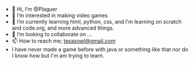 - 👋 Hi, I’m @Plaguer
- 👀 I’m interested in making video games
- 🌱 I’m currently learning html, python, css, and I'm learning on scratch and code.org, and more advanced things.
- 💞️ I’m looking to collaborate on ...
- 📫 How to reach me; texasowl@gmail.com
- I have never made a game before with java or something like that nor do I know how but I'm am trying to learn.

<!---
Plaguer/Plaguer is a ✨ special ✨ repository because its `README.md` (this file) appears on your GitHub profile.
You can click the Preview link to take a look at your changes.
--->
